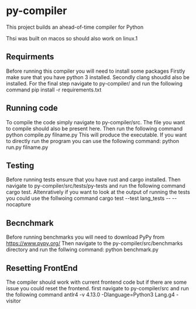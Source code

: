 # py-compiler
This project builds an ahead-of-time compiler for Python

Thsi was built on macos so should also work on linux.1

## Requirments
Before running this compiler you will need to install some packages
Firstly make sure that you have python 3 installed.
Secondly clang shoudld also be installed.
For the final step navigate to py-compiler/ and run
the following command
pip install -r requirements.txt

## Running code
To compile the code simply navigate to py-compiler/src. The file you want to compile should
also be present here. Then run the following command
python compile.py filname.py
This will produce the executable.
If you want to directly run the program you can use the following command:
python run.py filname.py


## Testing
Before running tests ensure that you have rust and cargo installed. 
Then navigate to py-compiler/src/tests/py-tests and run the following command
cargo test. Altenratively if you want to look at the output of running the tests
you could use the follwoing command cargo test --test lang_tests -- --nocapture

## Becnchmark
Before running benchmarks you will need to download PyPy from https://www.pypy.org/
Then navigate to the py-compiler/src/benchmarks directory and run the follwing command:
python benchmark.py

## Resetting FrontEnd
The compiler should work with current frontend code but if there are some 
issue you could reset the frontend. first navigate to py-compiler/src
and run the following command antlr4 -v 4.13.0 -Dlanguage=Python3 Lang.g4 -visitor
